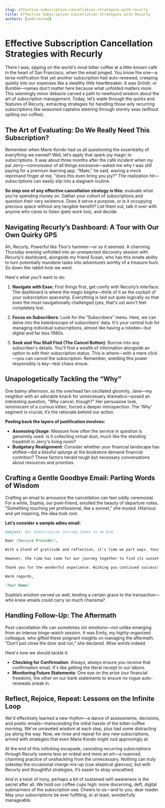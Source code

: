 ```yaml
---
slug: effective-subscription-cancellation-strategies-with-recurly
title: Effective Subscription Cancellation Strategies with Recurly
authors: [undirected]
---
```



# Effective Subscription Cancellation Strategies with Recurly

There I was, sipping on the world's most bitter coffee at a little-known café in the heart of San Francisco, when the email pinged. You know the one—a terse notification that yet another subscription had auto-renewed, creeping quietly into our expenses like a stealthy little heartbreaker. It was Grindr; or Bumble—names don't matter here because what unfolded matters more. This seemingly minor debacle carved a path to newfound wisdom about the art of subscription management. Today, let’s wade through the quirks and features of Recurly, extracting strategies for handling those wily recurring subscriptions like seasoned captains steering through stormy seas (without spilling our coffee).

## The Art of Evaluating: Do We Really Need This Subscription?

Remember when Marie Kondo had us all questioning the essentiality of everything we owned? Well, let’s apply that spark-joy magic to subscriptions. It was about three months after the café incident when my pal Jerry—connoisseur of all things excessive—asked me why I was still paying for a premium learning app. "Mate," he said, waving a mock reprimand finger at me, "does this even bring you joy?" The realization hit—subscriptions can easily slip into a stagnant routine. 

**So step one of any effective cancellation strategy is this:** evaluate what you're spending money on. Gather your cohort of subscriptions and question their very existence. Does it serve a purpose, or is it occupying precious space without any tangible benefit? List them out, talk it over with anyone who cares to listen (pets work too), and decide.

## Navigating Recurly’s Dashboard: A Tour with Our Own Quirky GPS

Ah, Recurly. Powerful like Thor’s hammer—or so it seemed. A charming Thursday evening unfolded into an unexpected discovery session with Recurly’s dashboard, alongside my friend Susan, who has this innate ability to turn potentially mundane tasks into adventures worthy of a treasure hunt. So down the rabbit hole we went.

Here's what you'll want to do:

1. **Navigate with Ease**: First things first, get comfy with Recurly’s interface. The dashboard is where the magic begins—think of it as the cockpit of your subscription spaceship. Everything is laid out quite logically so that even the most navigationally challenged (yes, that's us) won't feel completely lost.

2. **Focus on Subscribers**: Look for the “Subscribers” menu. Here, we can delve into the kaleidoscope of subscribers’ data. It's your central hub for managing individual subscriptions, almost like having a rolodex—but digital and far less 1980s.

3. **Seek and You Shall Find (The Cancel Button)**: Burrow into any subscriber's details. You'll find a wealth of information alongside an option to edit their subscription status. This is where—with a mere click—you can cancel the subscription. Remember, wielding this power responsibly is key—lest chaos ensue.

## Unapologetically Tackling the “Why”

One balmy afternoon, as the overhead fan oscillated gloomily, Jane—my neighbor with an adorable knack for unnecessary dramatics—posed an interesting question, "Why cancel, though?" Her persuasive look, reminiscent of a curious kitten, forced a deeper introspection. The ‘Why’ segment is crucial; it’s the rationale behind our action.

**Peeling back the layers of justification involves:**

- **Assessing Usage**: Measure how often the service in question is genuinely used. Is it collecting virtual dust, much like the standing treadmill in Jerry's living room?
- **Budgetary Realignment**: Consider whether your financial landscape has shifted—did a blissful splurge at the bookstore demand financial contrition? These factors herald tough but necessary conversations about resources and priorities.

## Crafting a Gentle Goodbye Email: Parting Words of Wisdom

Crafting an email to announce the cancellation can feel oddly ceremonial. For a while, Sophia, our poet-friend, extolled the beauty of departure notes. “Something touching yet professional, like a sonnet,” she mused. Hilarious and yet inspiring, the idea took root.

**Let’s consider a sample adieu email:**

```markdown
Subject: Our Subscription Journey Comes to an End

Dear [Service Provider],

With a blend of gratitude and reflection, it's time we part ways. Your service has been a remarkable companion on our subscription adventure, enriching our days with [mention key benefits]. 

However, the time has come for our journey together to find its sunset. Please kindly process the cancellation of [specific subscription].

Thank you for the wonderful experience. Wishing you continued success!

Warm regards,

[Your Name]
```

Sophia’s wisdom served us well, lending a certain grace to the transaction—who knew emails could carry so much charisma?

## Handling Follow-Up: The Aftermath

Post-cancellation life can sometimes stir emotions—not unlike emerging from an intense binge-watch session. It was Emily, my highly-organized colleague, who gifted these poignant insights on managing the aftermath. "Don’t just close the door and run," she declared. Wise words indeed.

Here's how we should tackle it:

- **Checking for Confirmation**: Always, always ensure you receive that confirmation email. It's like getting the literal receipt to our labors.
- **Monitoring Future Statements**: One eye on the prize (our financial freedom), the other on our bank statements to ensure no rogue auto-renewals sneak in.

## Reflect, Rejoice, Repeat: Lessons on the Infinite Loop

We'd effectively learned a new rhythm—a dance of assessments, decisions, and poetic emails—transcending the initial hassle of the bitter-coffee morning. We've unraveled wisdom at each step, plus had some distracting joy along the way. Now, we rinse and repeat for any new subscriptions, armed with strategies that even Marie Kondo might nod approvingly at.

At the end of this rollicking escapade, canceling recurring subscriptions through Recurly seems less an ordeal and more an art—a nuanced, charming practice of unshackling from the unnecessary. Nothing can truly sidestep the occasional charge mix-up (cue skeptical glances), but with Recurly and thoughtful strategies, it’s easier to stray unscathed.

And in a twist of irony, perhaps a bit of sustained self-awareness is the secret after all. We hold our coffee cups high: more discerning, deft, digital submariners of the subscription sea. Cheers to us—and to you, dear reader. May your subscriptions be ever fulfilling, or at least, wonderfully manageable.